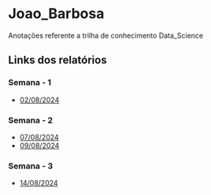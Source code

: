 # Joao_Barbosa
Anotações referente a trilha de conhecimento Data_Science

## Links dos relatórios

### Semana - 1
- [02/08/2024](https://github.com/2RP-Squad404/Joao_Barbosa/blob/develop/semana1/02_08.md)

### Semana - 2
- [07/08/2024](https://github.com/2RP-Squad404/Joao_Barbosa/blob/develop/semana2/07_08.md)
- [09/08/2024](https://github.com/2RP-Squad404/Joao_Barbosa/blob/develop/semana2/09_08.md)

### Semana - 3
- [14/08/2024](https://github.com/2RP-Squad404/Joao_Barbosa/blob/develop/semana3/14_08.md)

